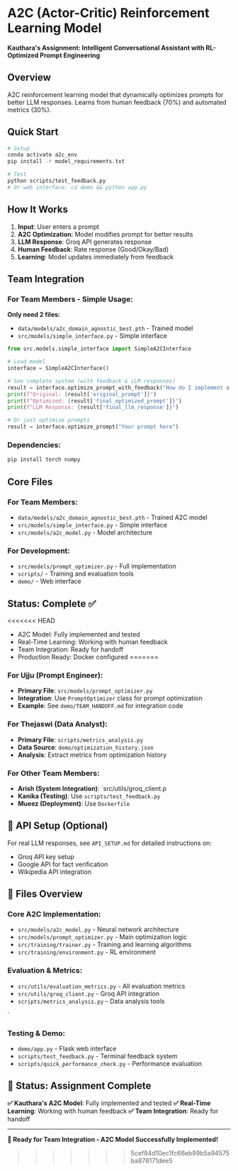 # A2C (Actor-Critic) Reinforcement Learning Model

**Kauthara's Assignment: Intelligent Conversational Assistant with RL-Optimized Prompt Engineering**

## Overview

A2C reinforcement learning model that dynamically optimizes prompts for better LLM responses. Learns from human feedback (70%) and automated metrics (30%).

## Quick Start

```bash
# Setup
conda activate a2c_env
pip install -r model_requirements.txt

# Test
python scripts/test_feedback.py
# Or web interface: cd demo && python app.py
```

## How It Works

1. **Input**: User enters a prompt
2. **A2C Optimization**: Model modifies prompt for better results
3. **LLM Response**: Groq API generates response
4. **Human Feedback**: Rate response (Good/Okay/Bad)
5. **Learning**: Model updates immediately from feedback

## Team Integration

### For Team Members - Simple Usage:

**Only need 2 files:**
- `data/models/a2c_domain_agnostic_best.pth` - Trained model
- `src/models/simple_interface.py` - Simple interface

```python
from src.models.simple_interface import SimpleA2CInterface

# Load model
interface = SimpleA2CInterface()

# See complete system (with feedback & LLM responses)
result = interface.optimize_prompt_with_feedback("How do I implement a neural network?")
print(f"Original: {result['original_prompt']}")
print(f"Optimized: {result['final_optimized_prompt']}")
print(f"LLM Response: {result['final_llm_response']}")

# Or just optimize prompts
result = interface.optimize_prompt("Your prompt here")
```

### Dependencies:
```bash
pip install torch numpy
```

## Core Files

### For Team Members:
- `data/models/a2c_domain_agnostic_best.pth` - Trained A2C model
- `src/models/simple_interface.py` - Simple interface
- `src/models/a2c_model.py` - Model architecture

### For Development:
- `src/models/prompt_optimizer.py` - Full implementation
- `scripts/` - Training and evaluation tools
- `demo/` - Web interface

## Status: Complete ✅

<<<<<<< HEAD
- A2C Model: Fully implemented and tested
- Real-Time Learning: Working with human feedback
- Team Integration: Ready for handoff
- Production Ready: Docker configured 
=======
### For Ujju (Prompt Engineer):
- **Primary File**: `src/models/prompt_optimizer.py`
- **Integration**: Use `PromptOptimizer` class for prompt optimization
- **Example**: See `demo/TEAM_HANDOFF.md` for integration code

### For Thejaswi (Data Analyst):
- **Primary File**: `scripts/metrics_analysis.py`
- **Data Source**: `demo/optimization_history.json`
- **Analysis**: Extract metrics from optimization history

### For Other Team Members:
- **Arish (System Integration)**: `src/utils/groq_client.p
- **Kanika (Testing)**: Use `scripts/test_feedback.py`
- **Mueez (Deployment)**: Use `Dockerfile`

## 🔧 API Setup (Optional)

For real LLM responses, see `API_SETUP.md` for detailed instructions on:
- Groq API key setup
- Google API for fact verification
- Wikipedia API integration

## 📝 Files Overview

### Core A2C Implementation:
- `src/models/a2c_model.py` - Neural network architecture
- `src/models/prompt_optimizer.py` - Main optimization logic
- `src/training/trainer.py` - Training and learning algorithms
- `src/training/environment.py` - RL environment

### Evaluation & Metrics:
- `src/utils/evaluation_metrics.py` - All evaluation metrics
- `src/utils/groq_client.py` - Groq API integration
- `scripts/metrics_analysis.py` - Data analysis tools

`
### Testing & Demo:
- `demo/app.py` - Flask web interface
- `scripts/test_feedback.py` - Terminal feedback system
- `scripts/quick_performance_check.py` - Performance evaluation

## 🎉 Status: Assignment Complete

**✅ Kauthara's A2C Model**: Fully implemented and tested
**✅ Real-Time Learning**: Working with human feedback
**✅ Team Integration**: Ready for handoff

---

**🚀 Ready for Team Integration - A2C Model Successfully Implemented!** 
>>>>>>> 5cef94d10ec1fc66eb99b5a94575ba878171dee5
